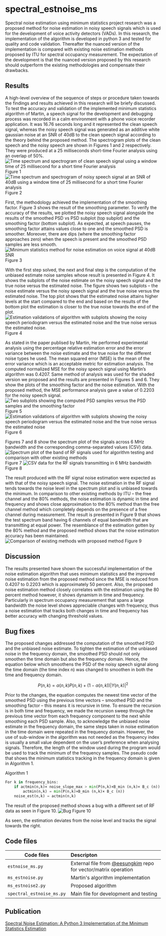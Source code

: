 # spectral_estnoise_ms
Spectral noise estimation using minimum statistics project research was a proposed method for noise estimation in noisy speech signals which is used for the development of voice activity detectors (VADs). In this research, the implementation of the algorithm is developed in python 3 and tested for quality and code validation. Thereafter the nuanced version of the implementation is compared with existing noise estimation methods proposed by ITU for spectral occupancy measurement. The expectation of the development is that the nuanced version proposed by this research should outperform the existing methodologies and compensate their drawbacks.

## Results
A high-level overview of the sequence of steps or procedure taken towards the findings and results achieved in this research will be briefy discussed. To test the accuracy and validation of the implemented minimum statistics algorithm of Martin, a speech signal for the development and debugging process was recorded in a calm environment with a phone voice recorder application. It was 16.76 seconds long and it represented the clean speech signal, whereas the noisy speech signal was generated as an additive white gaussian noise at an SNR of 40dB to the clean speech signal according to the theory behind the proposed method. The spectrogram plots of the clean speech and the noisy speech are shown in Figures 1 and 2 respectively. They were produced at a 25 milliseconds short-time Fourier analysis using an overlap of 50%.
![Time spectrum and spectrogram of clean speech signal using a window time of 25 millisecond for a short time Fourier analysis](./images/clean_periodogram.png)
Figure 1
![Time spectrum and spectrogram of noisy speech signal at an SNR of 40dB using a window time of 25 millisecond for a short time Fourier analysis](./images/noisy_periodogram.png)
Figure 2 

First, the methodology achieved the implementation of the smoothing factor. Figure 3 shows the result of the smoothing parameter. To verify the accuracy of the results, we plotted the noisy speech signal alongside the results of the smoothed PSD vs PSD subplot (top subplot) and the smoothing factor (bottom subplot). As expected, at speech pauses, the smoothing factor attains values close to one and the smoothed PSD is smoother. Moreover, there are dips (where the smoothing factor approaches zero) when the speech is present and the smoothed PSD samples are less smooth.
![Minimum statistics method for noise estimation on voice signal at 40dB SNR](./images/smoothing_validation.png)
Figure 3

With the first step solved, the next and final step is the computation of the unbiased estimate noise samples whose result is presented in Figure 4. It shows the subplots of the noise estimate on the noisy speech signal and the true noise versus the estimated noise.  The figure shows two subplots – the noise estimate versus the noisy speech signal and the true noise versus the estimated noise. The top plot shows that the estimated noise attains higher levels at the start compared to the end and based on the results of the bottom plot the estimation is closer to the true noise towards the end of the plot.
![Estimation validations of algorithm with subplots showing the noisy speech periodogram versus the estimated noise and the true noise versus the estimated noise.](./images/est_validation.png)
Figure 4

As stated in the paper publised by Martin, He performed experimental analysis using the percentage relative estimation error and the error variance between the noise estimate and the true noise for the different noise types he used. The mean squared error (MSE) is the mean of the error variance which is an acceptable metric for estimation analysis. The computed normalized MSE for the noisy speech signal using Martin’s algorithm was 0.4207. Same method of analysis was used for the shaded version we proposed and the results are presented in Figures 5 and 6. They show the plots of the smoothing factor and the noise estimation. With the proposed method, the MSE performance analysis gave a value of 0.2203 for the noisy speech signal.
![Two subplots showing the computed PSD samples versus the PSD samples and the smoothing factor](./images/nuanced_version/smoothing_validation.png)
Figure 5
![Estimation validations of algorithm with subplots showing the noisy speech periodogram versus the estimated noise and the true noise versus the estimated noise](./images/nuanced_version/est_validation.png)
Figure 6

Figures 7 and 8 show the spectrum plot of the signals across 6 MHz bandwidth and the corresponding comma-separated values (CSV) data. 
![Spectrum plot of the band of RF signals used for algorithm testing and comparison with other existing methods](./images/test_data/test_data_spectrum.png)
Figure 7
![CSV data for the RF signals transmitting in 6 MHz bandwidth](./images/test_data/csv_data.png)
Figure 8

The result produced with the RF signal noise estimation were expected as with that of the noisy speech signal. The noise estimation in the RF signal tends towards the noise level in the spectrum plot and is unbiased towards the minimum. In comparison to other existing methods by ITU – the free channel and the 80% methods, the noise estimation is dynamic in time and frequency and shows close approximation to the 80% method than the free channel method which completely depends on the presence of a free channel during measurement. The result is presented in Figure 9 that shows the test spectrum band having 6 channels of equal bandwidth that are transmitting at equal power. The resemblance of the estimation gotten by the 80% method and the proposed method shows that the noise estimation accuracy has been maintained.
![Comparison of existing methods with proposed method](./images/compare_methods_rf.png)
Figure 9

## Discussion
The results presented have shown the successful implementation of the noise estimation algorithm that uses minimum statistics and the improved noise estimation from the proposed method since the MSE is reduced from 0.4207 to 0.2203 which is approximately 50 percent. Also, the proposed noise estimation method closely correlates with the estimation using the 80 percent method however, it shows dynamism in time and frequency. Particularly in spectrum occupancy measurement that spans a large bandwidth the noise level shows appreciable changes with frequency, thus a noise estimation that tracks both changes in time and frequency has better accuracy with changing threshold values. 

## Bug fixes
The proposed changes addressed the computation of the smoothed PSD and the unbiased noise estimate. To tighten the estimation of the unbiased noise in the frequency domain, the smoothed PSD should not only smoothen the time domain but also the frequency domain. Hence, the equation below which smoothens the PSD of the noisy speech signal along the time domain (the time index n) was changed to smoothen in both the time and frequency domain.

$$
P(n,k) = \alpha(n,k)P(n,k)+(1-\alpha(n,k)) |Y(n,k)|^2
$$

Prior to the changes, the equation computes the newest time vector of the smoothed PSD using the previous time vectors – smoothed PSD and the smoothing factor – this means it is recursive in time. To ensure the recursion is in both time and frequency, we made the recursion sweep through the previous time vector from each frequency component to the next while smoothing each PSD sample. Also, to acknowledge the unbiased noise estimate in the frequency domain, the same steps taken in noise estimation in the time domain were repeated in the frequency domain. However, the use of sub-window in the algorithm was not needed as the frequency index is usually a small value dependent on the user’s preference when analysing signals. Therefore, the length of the window used during the program would be used to track the minimum of the frequency samples. The pseudo code that shows the minimum statistics tracking in the frequency domain is given in Algorithm 1.

Algorithm 1
```python
For k in frequency_bins:
    if actmin(n,k)× noise_slope_max > min(P(n,k)×B_min (n,k)× B_c (n)):
        actmin(n,k) = min(P(n,k)×B_min (n,k)× B_c (n))
    noise_est(n,k) = actmin(n,k)
```
The result of the proposed method shows a bug with a different set of RF data as seen in Figure 10.
![Bug](./images/compare_methods_rf2.png)
Figure 10

As seen, the estimation deviates from the noise level and tracks the signal towards the right.

## Code files
|Code files| Descripton|
|-----------|:-----------|
|`estnoise_ms.py`|External file from [@eesungkim](https://github.com/eesungkim/Voice_Activity_Detector) repo for vector/matrix operation|
|`ms_estnoise.py`|Martin's algorithm implementation|
|`ms_estnoise2.py`| Proposed algorithm|
|`spectral_estnoise_ms.py`|Main file for development and testing|

## Publication
[Spectral Noise Estimation: A Python 3 Implementation of the Minimum Statistics Estimation](https://doi.org/10.36263/nijest.2022.01.0300)
